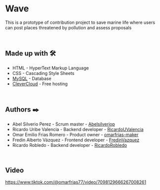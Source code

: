 # Wave

This is a prototype of contribution project to save marine life where users can post places threatened by pollution and assess proposals


<br>


## Made up with 🛠️

- HTML - HyperText Markup Language
- CSS - Cascading Style Sheets
- [MySQL](https://www.mysql.com/) - Database
- [CleverCloud](https://www.clever-cloud.com/) - Free hosting


<br>


## Authors ✒️

- Abel Silverio Perez - Scrum master - [Abelsilveriop](https://github.com/Abelsilveriop)
- Ricardo Uribe Valencia - Backend developer - [RicardoUValencia](https://github.com/RicardoUValencia)
- Omar Emilio Frias Romero - Product owner - [omarfrias-maker](https://github.com/omarfrias-maker)
- Fredin Alberto Vázquez - Frontend developer - [FredinVazquez](https://github.com/FredinVazquez)
- Ricardo Robledo - Backend developer - [RicardoRobledo](https://github.com/RicardoRobledo)


<br>


## Video

https://www.tiktok.com/@omarfrias77/video/7098129666267008261
